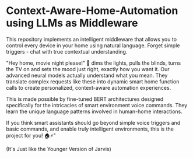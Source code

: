 # Context-Aware-Home-Automation using LLMs as Middleware
This repository implements an intelligent middleware that allows you to control every device in your home using natural language. Forget simple triggers - chat with true contextual understanding.

"Hey home, movie night please!" 🍿 dims the lights, pulls the blinds, turns the TV on and sets the mood just right, exactly how you want it. Our advanced neural models actually understand what you mean. They translate complex requests like these into dynamic smart home function calls to create personalized, context-aware automation experiences.

This is made possible by fine-tuned BERT architectures designed specifically for the intricacies of smart environment voice commands. They learn the unique language patterns involved in human-home interactions.

If you think smart assistants should go beyond simple voice triggers and basic commands, and enable truly intelligent environments, this is the project for you! 🏠⚡️"

(It's Just like the Younger Version of Jarvis)
